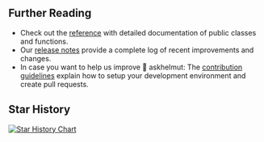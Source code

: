## Further Reading

* Check out the [reference](https://askhelmut.readthedocs.io/en/latest/reference.html) with detailed documentation of public classes and functions.
* Our [release notes](https://askhelmut.readthedocs.io/en/latest/release-notes.html) provide a complete log of recent improvements and changes.
* In case you want to help us improve 🤖 askhelmut: The [contribution guidelines](https://askhelmut.readthedocs.io/en/latest/contributing.html) explain how to setup your development environment and create pull requests.

## Star History

<a href="https://star-history.com/#helmut-hoffer-von-ankershoffen/askhelmut">
 <picture>
   <source media="(prefers-color-scheme: dark)" srcset="https://api.star-history.com/svg?repos=helmut-hoffer-von-ankershoffen/askhelmut&type=Date&theme=dark" />
   <source media="(prefers-color-scheme: light)" srcset="https://api.star-history.com/svg?repos=helmut-hoffer-von-ankershoffen/askhelmut&type=Date" />
   <img alt="Star History Chart" src="https://api.star-history.com/svg?repos=helmut-hoffer-von-ankershoffen/askhelmut&type=Date" />
 </picture>
</a>
